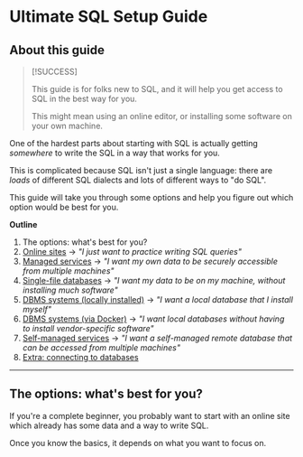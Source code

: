 # Ultimate SQL Setup Guide

## About this guide

> [!SUCCESS]
>
> This guide is for folks new to SQL, and it will help you get access to SQL in the best way for you.
>
> This might mean using an online editor, or installing some software on your own machine.

One of the hardest parts about starting with SQL is actually getting _somewhere_ to write the SQL in a way that works for you.

This is complicated because SQL isn't just a single language: there are _loads_ of different SQL dialects and lots of different ways to "do SQL".

This guide will take you through some options and help you figure out which option would be best for you.

**Outline**

1. The options: what's best for you?
2. [Online sites](./01-online-sites.md) → _"I just want to practice writing SQL queries"_
3. [Managed services](./02-managed-services.md) → _"I want my own data to be securely accessible from multiple machines"_
4. [Single-file databases](./03-single-file-databases.md) → _"I want my data to be on my machine, without installing much software"_
5. [DBMS systems (locally installed)](./04-dbms-system-locally-installed.md) → _"I want a local database that I install myself"_
6. [DBMS systems (via Docker)](./05-dbms-system-docker.md) → _"I want local databases without having to install vendor-specific software"_
7. [Self-managed services](./06-self-managed-services.md) → _"I want a self-managed remote database that can be accessed from multiple machines"_
8. [Extra: connecting to databases](./99-connecting-to-databases.md)

---

## The options: what's best for you?

If you're a complete beginner, you probably want to start with an online site which already has some data and a way to write SQL.

Once you know the basics, it depends on what you want to focus on.
